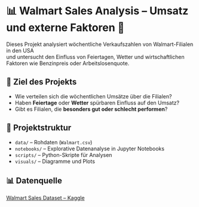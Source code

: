 # 📊 Walmart Sales Analysis – Umsatz und externe Faktoren 🛒

Dieses Projekt analysiert wöchentliche Verkaufszahlen von Walmart-Filialen in den USA  
und untersucht den Einfluss von Feiertagen, Wetter und wirtschaftlichen Faktoren wie Benzinpreis oder Arbeitslosenquote.

## 🚀 Ziel des Projekts
- Wie verteilen sich die wöchentlichen Umsätze über die Filialen?
- Haben **Feiertage** oder **Wetter** spürbaren Einfluss auf den Umsatz?
- Gibt es Filialen, die **besonders gut oder schlecht performen**?

## 📂 Projektstruktur
- `data/` – Rohdaten (`Walmart.csv`)
- `notebooks/` – Explorative Datenanalyse in Jupyter Notebooks
- `scripts/` – Python-Skripte für Analysen
- `visuals/` – Diagramme und Plots

## 📊 Datenquelle
[Walmart Sales Dataset – Kaggle](https://www.kaggle.com/datasets/yasserh/walmart-dataset)

